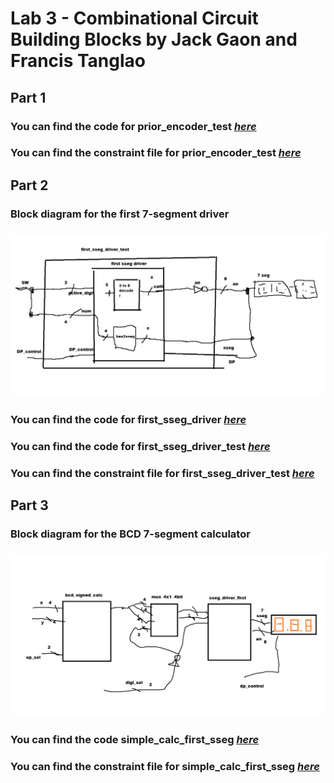 # Lab 3 - Combinational Circuit Building Blocks by Jack Gaon and Francis Tanglao

## Part 1
### You can find the code for prior_encoder_test [*here*](https://github.com/fctanglao/DigitalLogicDesignUsingVerilogLabs/blob/main/Lab%203/Part%201/prior_encoder_test.v)
### You can find the constraint file for prior_encoder_test [*here*](https://github.com/fctanglao/DigitalLogicDesignUsingVerilogLabs/blob/main/Lab%203/Part%201/Nexys-A7-100T-Master.xdc)

## Part 2
### Block diagram for the first 7-segment driver
### ![Block diagram](https://github.com/fctanglao/DigitalLogicDesignUsingVerilogLabs/blob/main/Lab%203/Part%202/first%207-segment%20driver%20block%20diagram.png)
### You can find the code for first_sseg_driver [*here*](https://github.com/fctanglao/DigitalLogicDesignUsingVerilogLabs/blob/main/Lab%203/Part%202/first_sseg_driver.v) 
### You can find the code for first_sseg_driver_test [*here*](https://github.com/fctanglao/DigitalLogicDesignUsingVerilogLabs/blob/main/Lab%203/Part%202/first_sseg_driver_test.v)
### You can find the constraint file for first_sseg_driver_test [*here*](https://github.com/fctanglao/DigitalLogicDesignUsingVerilogLabs/blob/main/Lab%203/Part%202/Nexys-A7-100T-Master.xdc)

## Part 3
### Block diagram for the BCD 7-segment calculator
### ![Block diagram](https://github.com/fctanglao/DigitalLogicDesignUsingVerilogLabs/blob/main/Lab%203/Part%203/bcd%207-segment%20calculator%20block%20diagram.png)
### You can find the code simple_calc_first_sseg [*here*](https://github.com/fctanglao/DigitalLogicDesignUsingVerilogLabs/blob/main/Lab%203/Part%203/simple_calc_first_sseg.v)
### You can find the constraint file for simple_calc_first_sseg [*here*](https://github.com/fctanglao/DigitalLogicDesignUsingVerilogLabs/blob/main/Lab%203/Part%203/Nexys-A7-100T-Master.xdc)
